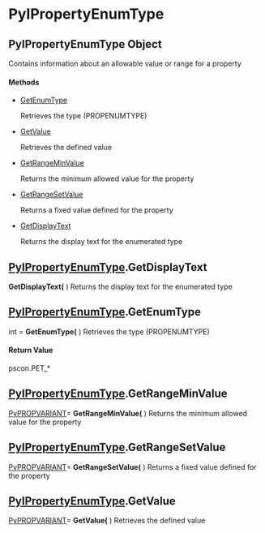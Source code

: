 # PyIPropertyEnumType

## PyIPropertyEnumType Object

Contains information about an allowable value or range for a property

#### Methods


  - [GetEnumType](PyIPropertyEnumType.md#pyipropertyenumtypegetenumtype)

    Retrieves the type (PROPENUMTYPE)&nbsp;

  - [GetValue](PyIPropertyEnumType.md#pyipropertyenumtypegetvalue)

    Retrieves the defined value&nbsp;

  - [GetRangeMinValue](PyIPropertyEnumType.md#pyipropertyenumtypegetrangeminvalue)

    Returns the minimum allowed value for the property&nbsp;

  - [GetRangeSetValue](PyIPropertyEnumType.md#pyipropertyenumtypegetrangesetvalue)

    Returns a fixed value defined for the property&nbsp;

  - [GetDisplayText](PyIPropertyEnumType.md#pyipropertyenumtypegetdisplaytext)

    Returns the display text for the enumerated type&nbsp;

## [PyIPropertyEnumType](#pyipropertyenumtype).GetDisplayText

 __GetDisplayText(__ )
Returns the display text for the enumerated type

## [PyIPropertyEnumType](#pyipropertyenumtype).GetEnumType

int = __GetEnumType(__ )
Retrieves the type (PROPENUMTYPE)

#### Return Value
pscon.PET_*

## [PyIPropertyEnumType](#pyipropertyenumtype).GetRangeMinValue

[PyPROPVARIANT](#pypropvariant)= __GetRangeMinValue(__ )
Returns the minimum allowed value for the property

## [PyIPropertyEnumType](#pyipropertyenumtype).GetRangeSetValue

[PyPROPVARIANT](#pypropvariant)= __GetRangeSetValue(__ )
Returns a fixed value defined for the property

## [PyIPropertyEnumType](#pyipropertyenumtype).GetValue

[PyPROPVARIANT](#pypropvariant)= __GetValue(__ )
Retrieves the defined value